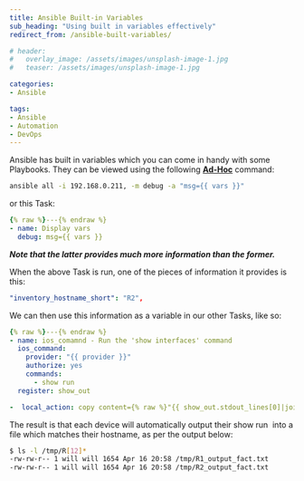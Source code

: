 ```yaml
---
title: Ansible Built-in Variables
sub_heading: "Using built in variables effectively"
redirect_from: /ansible-built-variables/

# header:
#   overlay_image: /assets/images/unsplash-image-1.jpg
#   teaser: /assets/images/unsplash-image-1.jpg

categories:
- Ansible

tags:
- Ansible
- Automation
- DevOps
---
```

Ansible has built in variables which you can come in handy with some Playbooks. They can be viewed using the following [**Ad-Hoc**](/ansible-ad-hoc-commands/) command:

```bash
ansible all -i 192.168.0.211, -m debug -a "msg={{ vars }}"
```

or this Task:

```yaml
{% raw %}---{% endraw %}
- name: Display vars
  debug: msg={{ vars }}
```

_**Note that the latter provides much more information than the former.**_

When the above Task is run, one of the pieces of information it provides is this:

```yaml
"inventory_hostname_short": "R2",
```

We can then use this information as a variable in our other Tasks, like so:

```yaml
{% raw %}---{% endraw %}
- name: ios_comamnd - Run the 'show interfaces' command
  ios_command:
    provider: "{{ provider }}"
    authorize: yes
    commands:
      - show run
  register: show_out

-  local_action: copy content={% raw %}"{{ show_out.stdout_lines[0]|join('\n') }}"{% endraw %} dest="/tmp/{% raw %}{{inventory_hostname_short}}{% endraw %}_show_run.txt"
```

The result is that each device will automatically output their show run  into a file which matches their hostname, as per the output below:

```bash
$ ls -l /tmp/R[12]*
-rw-rw-r-- 1 will will 1654 Apr 16 20:58 /tmp/R1_output_fact.txt
-rw-rw-r-- 1 will will 1654 Apr 16 20:58 /tmp/R2_output_fact.txt
```